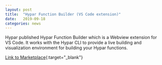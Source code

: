 ```yaml
---
layout: post
title:  "Hypar Function Builder (VS Code extension)"
date:   2019-09-18
categories: news
---
```


Hypar published Hypar Function Builder which is a Webview extension for VS Code. It works with the Hypar CLI to provide a live building and visualization environment for building your Hypar functions. 

[Link to Marketplace](https://marketplace.visualstudio.com/items?itemName=hypar-io.hypar-function-builder&ssr=false#overview){:target="_blank"}